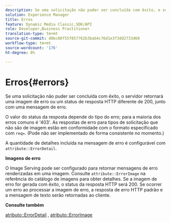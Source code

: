 ```yaml
---
description: Se uma solicitação não puder ser concluída com êxito, o servidor retornará uma imagem de erro ou um status de resposta HTTP diferente de 200, junto com uma mensagem de erro.
solution: Experience Manager
title: Erros
feature: Dynamic Media Classic,SDK/API
role: Developer,Business Practitioner
translation-type: tm+mt
source-git-commit: d0bc88f55f857762b3bab4c76d1e3f3dd2733d60
workflow-type: tm+mt
source-wordcount: '176'
ht-degree: 0%

---
```



# Erros{#errors}

Se uma solicitação não puder ser concluída com êxito, o servidor retornará uma imagem de erro ou um status de resposta HTTP diferente de 200, junto com uma mensagem de erro.

O valor do status da resposta depende do tipo do erro; para a maioria dos erros comuns é &#39;403&#39;. As respostas de erro para tipos de solicitação que não são de imagem estão em conformidade com o formato especificado com `req=`. (Pode não ser implementado de forma consistente no momento.)

A quantidade de detalhes incluída na mensagem de erro é configurável com `attribute::ErrorDetail`.

**Imagens de erro**

O Image Serving pode ser configurado para retornar mensagens de erro renderizadas em uma imagem. Consulte `attribute::ErrorImage` na referência do catálogo de imagens para obter detalhes. Se a imagem de erro for gerada com êxito, o status da resposta HTTP será 200. Se ocorrer um erro ao processar a imagem de erro, a resposta de erro HTTP padrão e a mensagem de texto serão retornadas ao cliente.

**Consulte também**

[atributo::ErrorDetail](../../../../../ir-api/material-cat/image-rendering-api-ref/c-ir-material-catalog/c-ir-attributes-reference/r-ir-errordetail.md#reference-123b56eed6cf49cea6e0490672b7c53b) ,  [atributo::ErrorImage](../../../../../ir-api/material-cat/image-rendering-api-ref/c-ir-material-catalog/c-ir-attributes-reference/r-ir-errorimage.md#reference-b58bdaba96074c52802ca8dc54bfe2f0)
